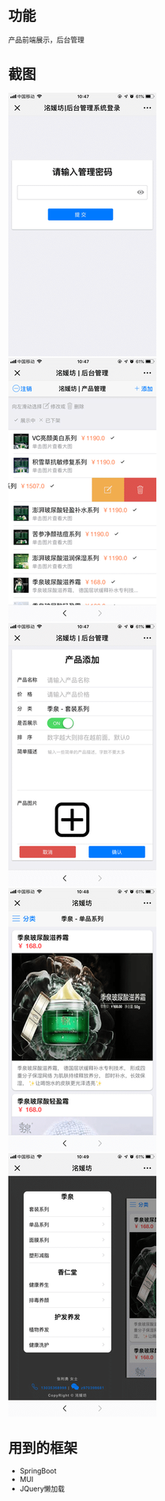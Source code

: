 # 功能
产品前端展示，后台管理

# 截图
![Image text](https://github.com/lonelyant/ImageRep/blob/master/1.PNG)
![Image text](https://github.com/lonelyant/ImageRep/blob/master/2.PNG)
![Image text](https://github.com/lonelyant/ImageRep/blob/master/3.PNG)
![Image text](https://github.com/lonelyant/ImageRep/blob/master/4.PNG)
![Image text](https://github.com/lonelyant/ImageRep/blob/master/5.PNG)

# 用到的框架
- SpringBoot
- MUI
- JQuery懒加载

